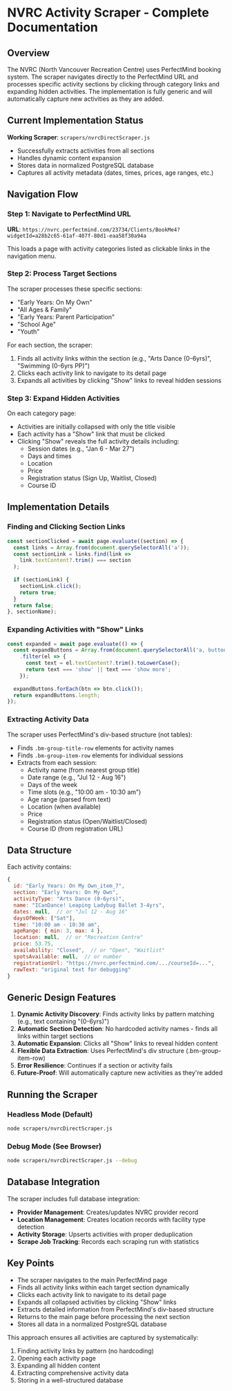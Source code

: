 # NVRC Activity Scraper - Complete Documentation

## Overview
The NVRC (North Vancouver Recreation Centre) uses PerfectMind booking system. The scraper navigates directly to the PerfectMind URL and processes specific activity sections by clicking through category links and expanding hidden activities. The implementation is fully generic and will automatically capture new activities as they are added.

## Current Implementation Status

**Working Scraper**: `scrapers/nvrcDirectScraper.js`
- Successfully extracts activities from all sections
- Handles dynamic content expansion
- Stores data in normalized PostgreSQL database
- Captures all activity metadata (dates, times, prices, age ranges, etc.)

## Navigation Flow

### Step 1: Navigate to PerfectMind URL
**URL**: `https://nvrc.perfectmind.com/23734/Clients/BookMe4?widgetId=a28b2c65-61af-407f-80d1-eaa58f30a94a`

This loads a page with activity categories listed as clickable links in the navigation menu.

### Step 2: Process Target Sections
The scraper processes these specific sections:
- "Early Years: On My Own"
- "All Ages & Family"
- "Early Years: Parent Participation"
- "School Age"
- "Youth"

For each section, the scraper:
1. Finds all activity links within the section (e.g., "Arts Dance (0-6yrs)", "Swimming (0-6yrs PP)")
2. Clicks each activity link to navigate to its detail page
3. Expands all activities by clicking "Show" links to reveal hidden sessions

### Step 3: Expand Hidden Activities
On each category page:
- Activities are initially collapsed with only the title visible
- Each activity has a "Show" link that must be clicked
- Clicking "Show" reveals the full activity details including:
  - Session dates (e.g., "Jan 6 - Mar 27")
  - Days and times
  - Location
  - Price
  - Registration status (Sign Up, Waitlist, Closed)
  - Course ID

## Implementation Details

### Finding and Clicking Section Links
```javascript
const sectionClicked = await page.evaluate((section) => {
  const links = Array.from(document.querySelectorAll('a'));
  const sectionLink = links.find(link => 
    link.textContent?.trim() === section
  );
  
  if (sectionLink) {
    sectionLink.click();
    return true;
  }
  return false;
}, sectionName);
```

### Expanding Activities with "Show" Links
```javascript
const expanded = await page.evaluate(() => {
  const expandButtons = Array.from(document.querySelectorAll('a, button, span'))
    .filter(el => {
      const text = el.textContent?.trim().toLowerCase();
      return text === 'show' || text === 'show more';
    });
  
  expandButtons.forEach(btn => btn.click());
  return expandButtons.length;
});
```

### Extracting Activity Data
The scraper uses PerfectMind's div-based structure (not tables):
- Finds `.bm-group-title-row` elements for activity names
- Finds `.bm-group-item-row` elements for individual sessions
- Extracts from each session:
  - Activity name (from nearest group title)
  - Date range (e.g., "Jul 12 - Aug 16")
  - Days of the week
  - Time slots (e.g., "10:00 am - 10:30 am")
  - Age range (parsed from text)
  - Location (when available)
  - Price
  - Registration status (Open/Waitlist/Closed)
  - Course ID (from registration URL)

## Data Structure

Each activity contains:
```javascript
{
  id: "Early Years: On My Own_item_7",
  section: "Early Years: On My Own",
  activityType: "Arts Dance (0-6yrs)",
  name: "ICanDance! Leaping Ladybug Ballet 3-4yrs",
  dates: null,  // or "Jul 12 - Aug 16"
  daysOfWeek: ["Sat"],
  time: "10:00 am - 10:30 am",
  ageRange: { min: 3, max: 4 },
  location: null,  // or "Recreation Centre"
  price: 53.75,
  availability: "Closed",  // or "Open", "Waitlist"
  spotsAvailable: null,  // or number
  registrationUrl: "https://nvrc.perfectmind.com/.../courseId=...",
  rawText: "original text for debugging"
}
```

## Generic Design Features

1. **Dynamic Activity Discovery**: Finds activity links by pattern matching (e.g., text containing "(0-6yrs)")
2. **Automatic Section Detection**: No hardcoded activity names - finds all links within target sections
3. **Automatic Expansion**: Clicks all "Show" links to reveal hidden content
4. **Flexible Data Extraction**: Uses PerfectMind's div structure (.bm-group-item-row)
5. **Error Resilience**: Continues if a section or activity fails
6. **Future-Proof**: Will automatically capture new activities as they're added

## Running the Scraper

### Headless Mode (Default)
```bash
node scrapers/nvrcDirectScraper.js
```

### Debug Mode (See Browser)
```bash
node scrapers/nvrcDirectScraper.js --debug
```

## Database Integration

The scraper includes full database integration:
- **Provider Management**: Creates/updates NVRC provider record
- **Location Management**: Creates location records with facility type detection
- **Activity Storage**: Upserts activities with proper deduplication
- **Scrape Job Tracking**: Records each scraping run with statistics

## Key Points

- The scraper navigates to the main PerfectMind page
- Finds all activity links within each target section dynamically
- Clicks each activity link to navigate to its detail page
- Expands all collapsed activities by clicking "Show" links
- Extracts detailed information from PerfectMind's div-based structure
- Returns to the main page before processing the next section
- Stores all data in a normalized PostgreSQL database

This approach ensures all activities are captured by systematically:
1. Finding activity links by pattern (no hardcoding)
2. Opening each activity page
3. Expanding all hidden content
4. Extracting comprehensive activity data
5. Storing in a well-structured database
